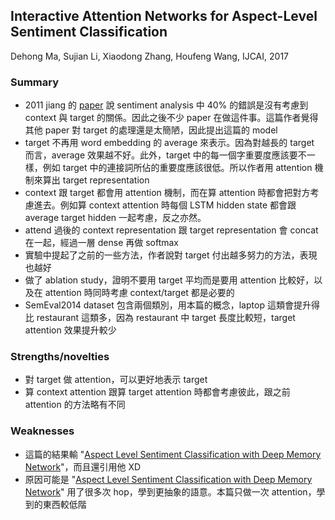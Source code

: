 ## Interactive Attention Networks for Aspect-Level Sentiment Classification

Dehong Ma, Sujian Li, Xiaodong Zhang, Houfeng Wang, IJCAI, 2017

### Summary
- 2011 jiang 的 [paper](https://www.aclweb.org/anthology/P/P11/P11-1016.pdf) 說 sentiment analysis 中 40% 的錯誤是沒有考慮到 context 與 target 的關係。因此之後不少 paper 在做這件事。這篇作者覺得其他 paper 對 target 的處理還是太簡陋，因此提出這篇的 model
- target 不再用 word embedding 的 average 來表示。因為對越長的 target 而言，average 效果越不好。此外，target 中的每一個字重要度應該要不一樣，例如 target 中的連接詞所佔的重要度應該很低。所以作者用 attention 機制來算出 target representation
- context 跟 target 都會用 attention 機制，而在算 attention 時都會把對方考慮進去。例如算 context attention 時每個 LSTM hidden state 都會跟 average target hidden 一起考慮，反之亦然。
- attend 過後的 context representation 跟 target representation 會 concat 在一起，經過一層 dense 再做 softmax
- 實驗中提起了之前的一些方法，作者說對 target 付出越多努力的方法，表現也越好
- 做了 ablation study，證明不要用 target 平均而是要用 attention 比較好，以及在 attention 時同時考慮 context/target 都是必要的
- SemEval2014 dataset 包含兩個類別，用本篇的概念，laptop 這類會提升得比 restaurant 這類多，因為 restaurant 中 target 長度比較短，target attention 效果提升較少

### Strengths/novelties
- 對 target 做 attention，可以更好地表示 target
- 算 context attention 跟算 target attention 時都會考慮彼此，跟之前 attention 的方法略有不同

### Weaknesses
- 這篇的結果輸 "[Aspect Level Sentiment Classification with Deep Memory Network](https://arxiv.org/abs/1605.08900)"，而且還引用他 XD
- 原因可能是 "[Aspect Level Sentiment Classification with Deep Memory Network](https://arxiv.org/abs/1605.08900)" 用了很多次 hop，學到更抽象的語意。本篇只做一次 attention，學到的東西較低階